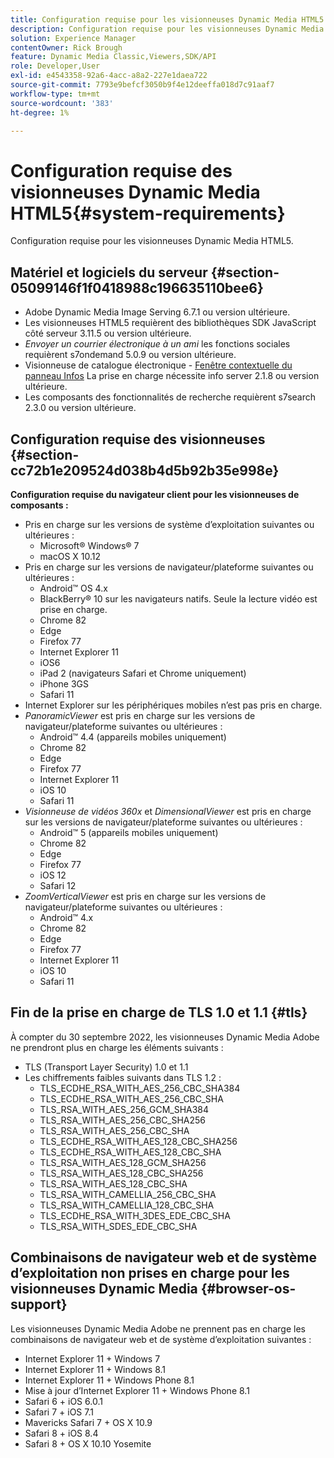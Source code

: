 ```yaml
---
title: Configuration requise pour les visionneuses Dynamic Media HTML5
description: Configuration requise pour les visionneuses Dynamic Media HTML5.
solution: Experience Manager
contentOwner: Rick Brough
feature: Dynamic Media Classic,Viewers,SDK/API
role: Developer,User
exl-id: e4543358-92a6-4acc-a8a2-227e1daea722
source-git-commit: 7793e9befcf3050b9f4e12deeffa018d7c91aaf7
workflow-type: tm+mt
source-wordcount: '383'
ht-degree: 1%

---
```


# Configuration requise des visionneuses Dynamic Media HTML5{#system-requirements}

Configuration requise pour les visionneuses Dynamic Media HTML5.

<!-- Updated March 03, 2022 Contact is now Deepa Gupta -->

<!-- Updated April 06, 2021 from https://wiki.corp.adobe.com/pages/viewpage.action?spaceKey=scene7qa&title=s7Viewers%2C+S7SDK%2C+S7OnDemand+Release+Notes - Contact is Sasha -->

## Matériel et logiciels du serveur {#section-05099146f1f0418988c196635110bee6}

<!-- Updated March 03, 2022 Contact is now Deepa Gupta -->

* Adobe Dynamic Media Image Serving 6.7.1 ou version ultérieure.
* Les visionneuses HTML5 requièrent des bibliothèques SDK JavaScript côté serveur 3.11.5 ou version ultérieure.
* *Envoyer un courrier électronique à un ami* les fonctions sociales requièrent s7ondemand 5.0.9 ou version ultérieure.
* Visionneuse de catalogue électronique - [Fenêtre contextuelle du panneau Infos](/help/aem-viewers-ref/c-html5-s7-aem-asset-viewers/c-html5-20-ecatalog-viewer-about/c-html5-20-ecatalog-viewer-customizingviewer/r-html5-ecatalog-viewer-20-customize-infopanelpopup.md) La prise en charge nécessite info server 2.1.8 ou version ultérieure.
* Les composants des fonctionnalités de recherche requièrent s7search 2.3.0 ou version ultérieure.

## Configuration requise des visionneuses {#section-cc72b1e209524d038b4d5b92b35e998e}

**Configuration requise du navigateur client pour les visionneuses de composants :**

* Pris en charge sur les versions de système d’exploitation suivantes ou ultérieures :
   * Microsoft® Windows® 7
   * macOS X 10.12
* Pris en charge sur les versions de navigateur/plateforme suivantes ou ultérieures :
   * Android™ OS 4.x
   * BlackBerry® 10 sur les navigateurs natifs. Seule la lecture vidéo est prise en charge.
   * Chrome 82
   * Edge
   * Firefox 77
   * Internet Explorer 11
   * iOS6
   * iPad 2 (navigateurs Safari et Chrome uniquement)
   * iPhone 3GS
   * Safari 11
* Internet Explorer sur les périphériques mobiles n’est pas pris en charge.
* *PanoramicViewer* est pris en charge sur les versions de navigateur/plateforme suivantes ou ultérieures :
   * Android™ 4.4 (appareils mobiles uniquement)
   * Chrome 82
   * Edge
   * Firefox 77
   * Internet Explorer 11
   * iOS 10
   * Safari 11
* *Visionneuse de vidéos 360x* et *DimensionalViewer* est pris en charge sur les versions de navigateur/plateforme suivantes ou ultérieures :
   * Android™ 5 (appareils mobiles uniquement)
   * Chrome 82
   * Edge
   * Firefox 77
   * iOS 12
   * Safari 12
* *ZoomVerticalViewer* est pris en charge sur les versions de navigateur/plateforme suivantes ou ultérieures :
   * Android™ 4.x
   * Chrome 82
   * Edge
   * Firefox 77
   * Internet Explorer 11
   * iOS 10
   * Safari 11

## Fin de la prise en charge de TLS 1.0 et 1.1 {#tls}

<!-- CQDOC-19433 -->

À compter du 30 septembre 2022, les visionneuses Dynamic Media Adobe ne prendront plus en charge les éléments suivants :

* TLS (Transport Layer Security) 1.0 et 1.1
* Les chiffrements faibles suivants dans TLS 1.2 :
   * TLS_ECDHE_RSA_WITH_AES_256_CBC_SHA384
   * TLS_ECDHE_RSA_WITH_AES_256_CBC_SHA
   * TLS_RSA_WITH_AES_256_GCM_SHA384
   * TLS_RSA_WITH_AES_256_CBC_SHA256
   * TLS_RSA_WITH_AES_256_CBC_SHA
   * TLS_ECDHE_RSA_WITH_AES_128_CBC_SHA256
   * TLS_ECDHE_RSA_WITH_AES_128_CBC_SHA
   * TLS_RSA_WITH_AES_128_GCM_SHA256
   * TLS_RSA_WITH_AES_128_CBC_SHA256
   * TLS_RSA_WITH_AES_128_CBC_SHA
   * TLS_RSA_WITH_CAMELLIA_256_CBC_SHA
   * TLS_RSA_WITH_CAMELLIA_128_CBC_SHA
   * TLS_ECDHE_RSA_WITH_3DES_EDE_CBC_SHA
   * TLS_RSA_WITH_SDES_EDE_CBC_SHA

## Combinaisons de navigateur web et de système d’exploitation non prises en charge pour les visionneuses Dynamic Media {#browser-os-support}

<!-- CQDOC-19433 -->

Les visionneuses Dynamic Media Adobe ne prennent pas en charge les combinaisons de navigateur web et de système d’exploitation suivantes :

* Internet Explorer 11 + Windows 7
* Internet Explorer 11 + Windows 8.1
* Internet Explorer 11 + Windows Phone 8.1
* Mise à jour d’Internet Explorer 11 + Windows Phone 8.1
* Safari 6 + iOS 6.0.1
* Safari 7 + iOS 7.1
* Mavericks Safari 7 + OS X 10.9
* Safari 8 + iOS 8.4
* Safari 8 + OS X 10.10 Yosemite

<!-- CQDOC-19433 -->

<!-- 
NOTE
Effective September 30, 2018, Adobe Dynamic Media Classic Viewers ended support of Transport Layer Security 1.0 (TLS 1.0). As such, Dynamic Media Classic no longer supports viewers on the following browsers/platforms that support TLS 1.0 (Adobe recommends using TLS 1.2 or later):

* Android™ 2.3.7
* Android™ 4.0.4
* Android™ 4.1.1
* Android™ 4.2.2
* Android™ 4.3
* Internet Explorer 7 on Window Vista®
* Internet Explorer 8 on Windows® XP
* Internet Explorer 8-10 on Windows® 7
* Internet Explorer 10 on Windows® Phone 8.0
* Safari 5.1.9 on Apple OS X 10.6.8
* Safari 6.0.4 on Apple OS X 10.8.4
* Java™ 6u45
* Java™ 7u25
* OpenSSL 0.9.8y
* Baidu January 2015

NOTE
FLASH VIEWERS END-OF-LIFE — Effective January 31, 2017, Adobe Dynamic Media Classic officially ended support for the Flash viewer platform. -->


